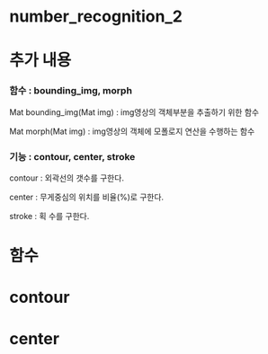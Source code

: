 # number_recognition_2
 
# 추가 내용
### 함수 : bounding_img, morph
Mat bounding_img(Mat img) : img영상의 객체부분을 추출하기 위한 함수

Mat morph(Mat img) : img영상의 객체에 모폴로지 연산을 수행하는 함수

### 기능 : contour, center, stroke
contour : 외곽선의 갯수를 구한다.

center : 무게중심의 위치를 비율(%)로 구한다.

stroke : 획 수를 구한다.

# 함수

# contour


# center
